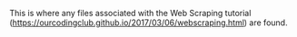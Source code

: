 This is where any files associated with the Web Scraping tutorial (https://ourcodingclub.github.io/2017/03/06/webscraping.html) are found.
